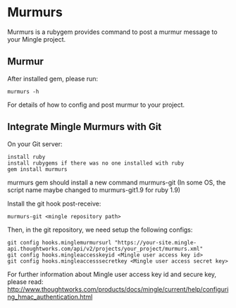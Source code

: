 Murmurs
================

Murmurs is a rubygem provides command to post a murmur message to your Mingle project.

Murmur
----------------

After installed gem, please run:

    murmurs -h

For details of how to config and post murmur to your project.

Integrate Mingle Murmurs with Git
----------------

On your Git server:

    install ruby
    install rubygems if there was no one installed with ruby
    gem install murmurs

murmurs gem should install a new command murmurs-git (In some OS, the script name maybe changed to murmurs-git1.9 for ruby 1.9)

Install the git hook post-receive:

    murmurs-git <mingle repository path>

Then, in the git repository, we need setup the following configs:

    git config hooks.minglemurmursurl "https://your-site.mingle-api.thoughtworks.com/api/v2/projects/your_project/murmurs.xml"
    git config hooks.mingleaccesskeyid <Mingle user access key id>
    git config hooks.mingleaccesssecretkey <Mingle user access secret key>

For further information about Mingle user access key id and secure key, please read:
http://www.thoughtworks.com/products/docs/mingle/current/help/configuring_hmac_authentication.html
